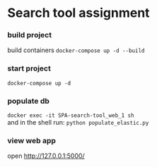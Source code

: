 # Search tool assignment

### build project

build containers `docker-compose up -d --build`

### start project
`docker-compose up -d`
### populate db
`docker exec -it SPA-search-tool_web_1 sh` \
and in the shell run:
`python populate_elastic.py`

### view web app
open http://127.0.0.1:5000/

